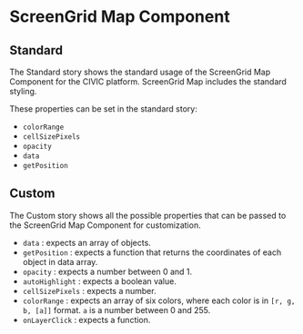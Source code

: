 # ScreenGrid Map Component

## Standard

The Standard story shows the standard usage of the ScreenGrid Map Component for the CIVIC platform. ScreenGrid Map includes the standard styling.

These properties can be set in the standard story:

- `colorRange`
- `cellSizePixels`
- `opacity`
- `data`
- `getPosition`

## Custom

The Custom story shows all the possible properties that can be passed to the ScreenGrid Map Component for customization.

- `data` : expects an array of objects.
- `getPosition` : expects a function that returns the coordinates of each object in data array.
- `opacity` : expects a number between 0 and 1.
- `autoHighlight` : expects a boolean value.
- `cellSizePixels` : expects a number.
- `colorRange` : expects an array of six colors, where each color is in `[r, g, b, [a]]` format. `a` is a number between 0 and 255.
- `onLayerClick` : expects a function.
